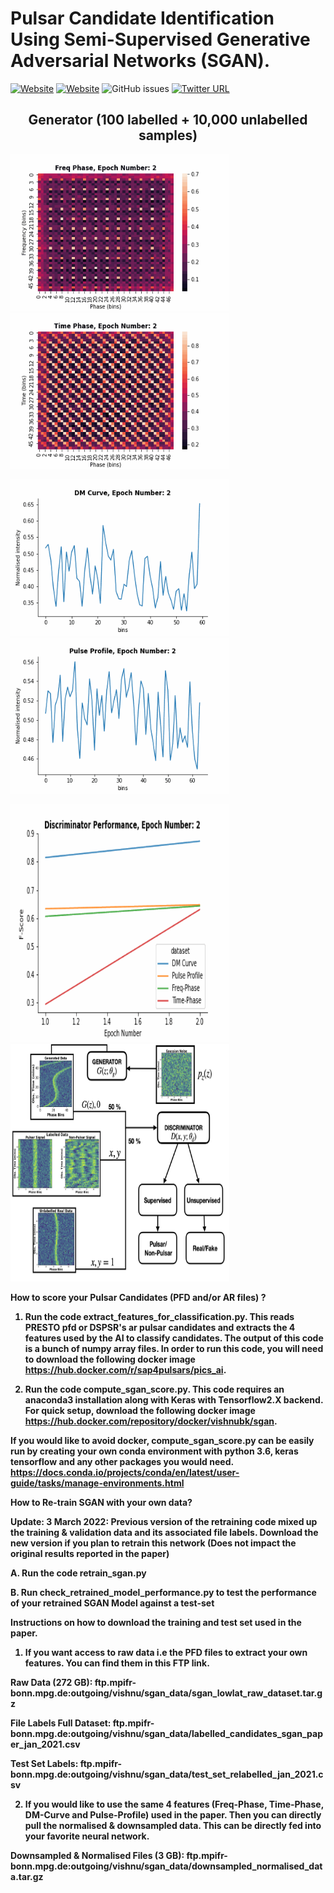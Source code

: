# **Pulsar Candidate Identification Using Semi-Supervised Generative Adversarial Networks (SGAN).**
[![Website](https://img.shields.io/website?label=Paper&up_message=MNRAS&url=https%3A%2F%2Farxiv.org%2Fabs%2F2010.07457)](https://academic.oup.com/mnras/advance-article/doi/10.1093/mnras/stab1308/6273144)
[![Website](https://img.shields.io/website?label=license&up_message=GPL-3.0&url=https%3A%2F%2Farxiv.org%2Fabs%2F2010.07457)](https://github.com/vishnubk/sgan/blob/master/LICENSE)
![GitHub issues](https://img.shields.io/github/issues/vishnubk/sgan)
[![Twitter URL](https://img.shields.io/twitter/url?style=social&url=https%3A%2F%2Ftwitter.com%2Fvishnubk93)](https://twitter.com/vishnubk93)


<H2 align="center"> <b> Generator (100 labelled + 10,000 unlabelled samples) </H2>


<p float="left">
  <img src="GIFS/final_freq_phase.gif" width="350" height="250" />
  <img src="GIFS/final_time_phase.gif" width="350" height="250" /> 
 </p>
 
 <p float="left">
  <img src="GIFS/final_dm_curve.gif" width="350" height="250" />
  <img src="GIFS/final_pulse_profile.gif" width="350" height="250" /> 
 </p>


<p float="left">
  <img src="GIFS/final_discriminator_performance.gif" width="350" height="380" />
  <img src="GIFS/sgan_schematic_diagram_enlarged.png" width="350" height="380" /> 
 </p>




**How to score your Pulsar Candidates (PFD and/or AR files) ?**

1. Run the code **extract_features_for_classification.py**. This reads PRESTO pfd or DSPSR's ar pulsar candidates and extracts the 4 features used by the AI to classify candidates. The output of this code is a bunch of numpy array files. In order to run this code, you will need to download the following docker image https://hub.docker.com/r/sap4pulsars/pics_ai. 

2. Run the code **compute_sgan_score.py**. This code requires an anaconda3 installation along with Keras with Tensorflow2.X backend. For quick setup, download the following docker image https://hub.docker.com/repository/docker/vishnubk/sgan. 

If you would like to avoid docker, **compute_sgan_score.py** can be easily run by creating your own conda environment with python 3.6, keras tensorflow and any other packages you would need. https://docs.conda.io/projects/conda/en/latest/user-guide/tasks/manage-environments.html


**How to Re-train SGAN with your own data?**

**Update: 3 March 2022: Previous version of the retraining code mixed up the training & validation data and its associated file labels. Download the new version if you plan to retrain this network (Does not impact the original results reported in the paper)**

  A. Run the code **retrain_sgan.py**
  
  B. Run **check_retrained_model_performance.py** to test the performance of your retrained SGAN Model against a test-set
  
  
**Instructions on how to download the training and test set used in the paper.**

1. If you want access to raw data i.e the PFD files to extract your own features. You can find them in this FTP link.

Raw Data (272 GB): ftp.mpifr-bonn.mpg.de:outgoing/vishnu/sgan_data/sgan_lowlat_raw_dataset.tar.gz

File Labels Full Dataset: ftp.mpifr-bonn.mpg.de:outgoing/vishnu/sgan_data/labelled_candidates_sgan_paper_jan_2021.csv

Test Set Labels: ftp.mpifr-bonn.mpg.de:outgoing/vishnu/sgan_data/test_set_relabelled_jan_2021.csv

2. If you would like to use the same 4 features (Freq-Phase, Time-Phase, DM-Curve and Pulse-Profile) used in the paper. Then you can directly pull the normalised & downsampled data. This can be directly fed into your favorite neural network. 

Downsampled & Normalised Files (3 GB): ftp.mpifr-bonn.mpg.de:outgoing/vishnu/sgan_data/downsampled_normalised_data.tar.gz
  
  
